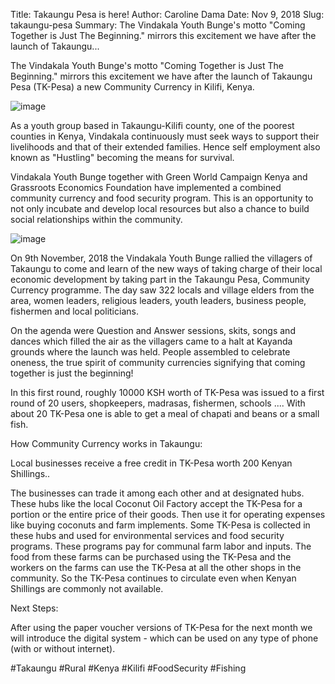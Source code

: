 Title: Takaungu Pesa is here!
Author: Caroline Dama
Date: Nov 9, 2018
Slug: takaungu-pesa
Summary: The Vindakala Youth Bunge's motto "Coming Together is Just The Beginning." mirrors this excitement we have after the launch of Takaungu...

The Vindakala Youth Bunge's motto "Coming Together is Just The
Beginning." mirrors this excitement we have after the launch of Takaungu
Pesa (TK-Pesa) a new Community Currency in Kilifi, Kenya.

![image](/images/blog/takaungu-pesa1.webp)

As a youth group based in Takaungu-Kilifi county, one of the poorest
counties in Kenya, Vindakala continuously must seek ways to support
their livelihoods and that of their extended families. Hence self
employment also known as "Hustling" becoming the means for survival.

Vindakala Youth Bunge together with Green World Campaign Kenya and
Grassroots Economics Foundation have implemented a combined community
currency and food security program. This is an opportunity to not only
incubate and develop local resources but also a chance to build social
relationships within the community.

![image](/images/blog/takaungu-pesa47.webp)

On 9th November, 2018 the Vindakala Youth Bunge rallied the villagers of
Takaungu to come and learn of the new ways of taking charge of their
local economic development by taking part in the Takaungu Pesa,
Community Currency programme. The day saw 322 locals and village elders
from the area, women leaders, religious leaders, youth leaders, business
people, fishermen and local politicians.

On the agenda were Question and Answer sessions, skits, songs and dances
which filled the air as the villagers came to a halt at Kayanda grounds
where the launch was held. People assembled to celebrate oneness, the
true spirit of community currencies signifying that coming together is
just the beginning!

In this first round, roughly 10000 KSH worth of TK-Pesa was issued to a
first round of 20 users, shopkeepers, madrasas, fishermen, schools ....
With about 20 TK-Pesa one is able to get a meal of chapati and beans or
a small fish.

How Community Currency works in Takaungu:

Local businesses receive a free credit in TK-Pesa worth 200 Kenyan
Shillings..

The businesses can trade it among each other and at designated hubs.
These hubs like the local Coconut Oil Factory accept the TK-Pesa for a
portion or the entire price of their goods. Then use it for operating
expenses like buying coconuts and farm implements. Some TK-Pesa is
collected in these hubs and used for environmental services and food
security programs. These programs pay for communal farm labor and
inputs. The food from these farms can be purchased using the TK-Pesa and
the workers on the farms can use the TK-Pesa at all the other shops in
the community. So the TK-Pesa continues to circulate even when Kenyan
Shillings are commonly not available.

Next Steps:

After using the paper voucher versions of TK-Pesa for the next month we
will introduce the digital system - which can be used on any type of
phone (with or without internet).

#Takaungu #Rural #Kenya #Kilifi #FoodSecurity #Fishing
